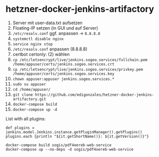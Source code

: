 # hetzner-docker-jenkins-artifactory

1. Server mit user-data.txt aufsetzen
2. Floating-IP setzen (in GUI und auf Server)
3. `/etc/resolv.conf` ggf. anpassen -> `8.8.8.8`
4. `systemctl disable nginx`
5. `service nginx stop`
6. `/etc/resolv.conf` anpassen (8.8.8.8)
7. certbot certonly: (2) wählen
8. `cp /etc/letsencrypt/live/jenkins.sogeo.services/fullchain.pem  /home/appuser/certs/jenkins.sogeo.services.crt`
9. `cp /etc/letsencrypt/live/jenkins.sogeo.services/privkey.pem  /home/appuser/certs/jenkins.sogeo.services.key`
10. `chown appuser:appuser jenkins.sogeo.services.*`
11. `sudo su appuser`
12. `cd /home/appuser/`
13. `git clone https://github.com/edigonzales/hetzner-docker-jenkins-artifactory.git `
14. `docker-compose build`
15. `docker-compose up -d`

List with all plugins:


```
def plugins = jenkins.model.Jenkins.instance.getPluginManager().getPlugins()
plugins.each {println "${it.getShortName()}: ${it.getVersion()}"}
```

```
docker-compose build sogis/pdf4oereb-web-service
docker-compose up --no-deps -d sogis/pdf4oereb-web-service
```
